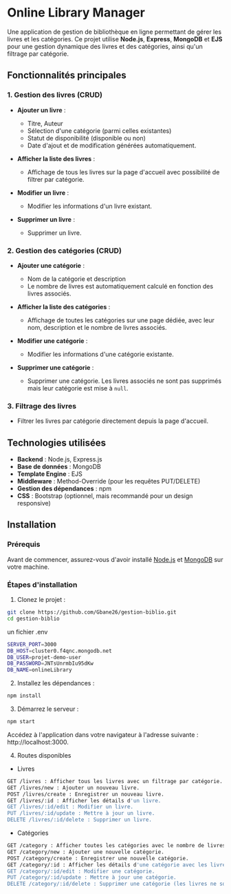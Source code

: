 # Online Library Manager

Une application de gestion de bibliothèque en ligne permettant de gérer les livres et les catégories. Ce projet utilise **Node.js**, **Express**, **MongoDB** et **EJS** pour une gestion dynamique des livres et des catégories, ainsi qu'un filtrage par catégorie.

## Fonctionnalités principales

### 1. **Gestion des livres (CRUD)**

- **Ajouter un livre** : 
  - Titre, Auteur
  - Sélection d'une catégorie (parmi celles existantes)
  - Statut de disponibilité (disponible ou non)
  - Date d'ajout et de modification générées automatiquement.
  
- **Afficher la liste des livres** : 
  - Affichage de tous les livres sur la page d'accueil avec possibilité de filtrer par catégorie.
  
- **Modifier un livre** : 
  - Modifier les informations d'un livre existant.
  
- **Supprimer un livre** : 
  - Supprimer un livre.

### 2. **Gestion des catégories (CRUD)**

- **Ajouter une catégorie** : 
  - Nom de la catégorie et description
  - Le nombre de livres est automatiquement calculé en fonction des livres associés.
  
- **Afficher la liste des catégories** : 
  - Affichage de toutes les catégories sur une page dédiée, avec leur nom, description et le nombre de livres associés.

- **Modifier une catégorie** : 
  - Modifier les informations d'une catégorie existante.

- **Supprimer une catégorie** : 
  - Supprimer une catégorie. Les livres associés ne sont pas supprimés mais leur catégorie est mise à `null`.

### 3. **Filtrage des livres**
- Filtrer les livres par catégorie directement depuis la page d'accueil.

## Technologies utilisées

- **Backend** : Node.js, Express.js
- **Base de données** : MongoDB
- **Template Engine** : EJS
- **Middleware** : Method-Override (pour les requêtes PUT/DELETE)
- **Gestion des dépendances** : npm
- **CSS** : Bootstrap (optionnel, mais recommandé pour un design responsive)

## Installation

### Prérequis

Avant de commencer, assurez-vous d'avoir installé [Node.js](https://nodejs.org/) et [MongoDB](https://www.mongodb.com/try/download/community) sur votre machine.

### Étapes d'installation

1. Clonez le projet :

```bash
git clone https://github.com/Gbane26/gestion-biblio.git
cd gestion-biblio
```

 un fichier .env
```bash
SERVER_PORT=3000
DB_HOST=cluster0.f4qnc.mongodb.net
DB_USER=projet-demo-user
DB_PASSWORD=JNTsUnrmbIu95dKw
DB_NAME=onlineLibrary
```

2. Installez les dépendances :
```bash
npm install
```

3. Démarrez le serveur :
```bash
npm start
```

Accédez à l'application dans votre navigateur à l'adresse suivante : http://localhost:3000.

4. Routes disponibles

- Livres

```bash 
GET /livres : Afficher tous les livres avec un filtrage par catégorie.
GET /livres/new : Ajouter un nouveau livre.
POST /livres/create : Enregistrer un nouveau livre.
GET /livres/:id : Afficher les détails d'un livre.
GET /livres/:id/edit : Modifier un livre.
PUT /livres/:id/update : Mettre à jour un livre.
DELETE /livres/:id/delete : Supprimer un livre.
```

- Catégories

```bash
GET /category : Afficher toutes les catégories avec le nombre de livres associés.
GET /category/new : Ajouter une nouvelle catégorie.
POST /category/create : Enregistrer une nouvelle catégorie.
GET /category/:id : Afficher les détails d'une catégorie avec les livres associés.
GET /category/:id/edit : Modifier une catégorie.
PUT /category/:id/update : Mettre à jour une catégorie.
DELETE /category/:id/delete : Supprimer une catégorie (les livres ne sont pas supprimés, mais ils n'auront plus de catégorie associée).
```